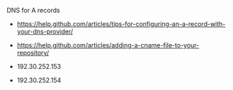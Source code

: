 DNS for A records

  - https://help.github.com/articles/tips-for-configuring-an-a-record-with-your-dns-provider/
  - https://help.github.com/articles/adding-a-cname-file-to-your-repository/

  - 192.30.252.153
  - 192.30.252.154


